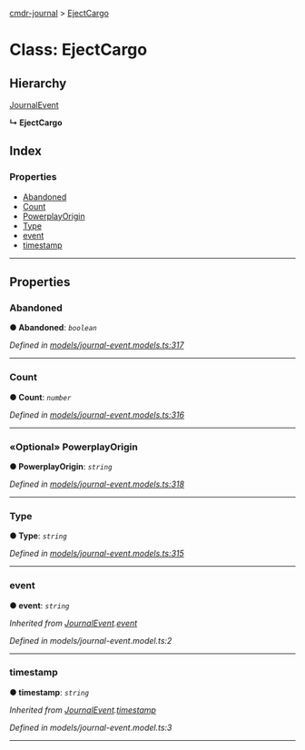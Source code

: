 [cmdr-journal](../README.md) > [EjectCargo](../classes/ejectcargo.md)



# Class: EjectCargo

## Hierarchy


 [JournalEvent](journalevent.md)

**↳ EjectCargo**







## Index

### Properties

* [Abandoned](ejectcargo.md#abandoned)
* [Count](ejectcargo.md#count)
* [PowerplayOrigin](ejectcargo.md#powerplayorigin)
* [Type](ejectcargo.md#type)
* [event](ejectcargo.md#event)
* [timestamp](ejectcargo.md#timestamp)



---
## Properties
<a id="abandoned"></a>

###  Abandoned

**●  Abandoned**:  *`boolean`* 

*Defined in [models/journal-event.models.ts:317](https://github.com/chrisbruford/cmdr-journal/blob/52f6f4c/src/models/journal-event.models.ts#L317)*





___

<a id="count"></a>

###  Count

**●  Count**:  *`number`* 

*Defined in [models/journal-event.models.ts:316](https://github.com/chrisbruford/cmdr-journal/blob/52f6f4c/src/models/journal-event.models.ts#L316)*





___

<a id="powerplayorigin"></a>

### «Optional» PowerplayOrigin

**●  PowerplayOrigin**:  *`string`* 

*Defined in [models/journal-event.models.ts:318](https://github.com/chrisbruford/cmdr-journal/blob/52f6f4c/src/models/journal-event.models.ts#L318)*





___

<a id="type"></a>

###  Type

**●  Type**:  *`string`* 

*Defined in [models/journal-event.models.ts:315](https://github.com/chrisbruford/cmdr-journal/blob/52f6f4c/src/models/journal-event.models.ts#L315)*





___

<a id="event"></a>

###  event

**●  event**:  *`string`* 

*Inherited from [JournalEvent](journalevent.md).[event](journalevent.md#event)*

*Defined in models/journal-event.model.ts:2*





___

<a id="timestamp"></a>

###  timestamp

**●  timestamp**:  *`string`* 

*Inherited from [JournalEvent](journalevent.md).[timestamp](journalevent.md#timestamp)*

*Defined in models/journal-event.model.ts:3*





___


